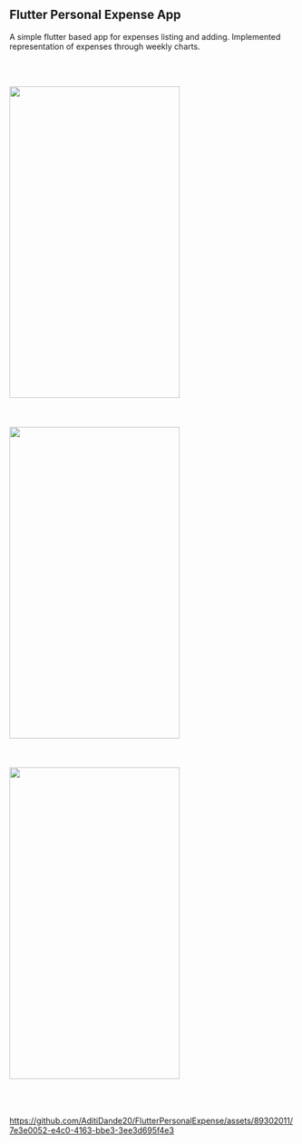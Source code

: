 ## Flutter Personal Expense App

A simple flutter based app for expenses listing and adding. Implemented representation of expenses through weekly charts.

<br/><br/>

<p align="left">
  <img src="https://github.com/AditiDande20/FlutterPersonalExpense/assets/89302011/04702e6f-d826-4d2a-9658-5d02247bf736" width="300" height="550" title=""><br/><br/><br/><br/>
   <img src="https://github.com/AditiDande20/FlutterPersonalExpense/assets/89302011/925cfd7e-a132-4b37-aaa9-ddc846709da3" width="300" height="550" title=""><br/><br/><br/><br/>
   <img src="https://github.com/AditiDande20/FlutterPersonalExpense/assets/89302011/5d47ff58-0f20-4997-9bfd-3663163cb9f4" width="300" height="550" title=""><br/><br/><br/><br/>
</p>

https://github.com/AditiDande20/FlutterPersonalExpense/assets/89302011/7e3e0052-e4c0-4163-bbe3-3ee3d695f4e3

